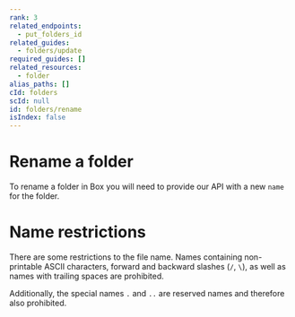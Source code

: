 ```yaml
---
rank: 3
related_endpoints:
  - put_folders_id
related_guides:
  - folders/update
required_guides: []
related_resources:
  - folder
alias_paths: []
cId: folders
scId: null
id: folders/rename
isIndex: false
---
```


# Rename a folder

To rename a folder in Box you will need to provide our API with a new `name` for
the folder.

<Samples id='put_folders_id' variant='rename' >

</Samples>

<Message type='notice'>

# Name restrictions

There are some restrictions to the file name. Names containing non-printable
ASCII characters, forward and backward slashes (`/`, `\`), as well as names
with trailing spaces are prohibited.

Additionally, the special names `.` and `..` are reserved names and therefore
also prohibited.

</Message>
